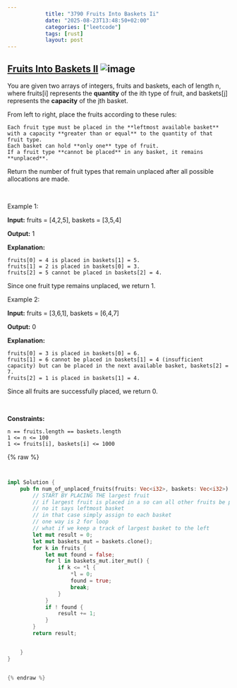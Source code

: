 ```yaml
---
            title: "3790 Fruits Into Baskets Ii"
            date: "2025-08-23T13:48:50+02:00"
            categories: ["leetcode"]
            tags: [rust]
            layout: post
---
```

            
## [Fruits Into Baskets II](https://leetcode.com/problems/fruits-into-baskets-ii) ![image](https://img.shields.io/badge/Difficulty-Easy-brightgreen)

You are given two arrays of integers, fruits and baskets, each of length n, where fruits[i] represents the **quantity** of the ith type of fruit, and baskets[j] represents the **capacity** of the jth basket.

From left to right, place the fruits according to these rules:

	Each fruit type must be placed in the **leftmost available basket** with a capacity **greater than or equal** to the quantity of that fruit type.
	Each basket can hold **only one** type of fruit.
	If a fruit type **cannot be placed** in any basket, it remains **unplaced**.

Return the number of fruit types that remain unplaced after all possible allocations are made.

 

Example 1:

**Input:** fruits = [4,2,5], baskets = [3,5,4]

**Output:** 1

**Explanation:**

	fruits[0] = 4 is placed in baskets[1] = 5.
	fruits[1] = 2 is placed in baskets[0] = 3.
	fruits[2] = 5 cannot be placed in baskets[2] = 4.

Since one fruit type remains unplaced, we return 1.

Example 2:

**Input:** fruits = [3,6,1], baskets = [6,4,7]

**Output:** 0

**Explanation:**

	fruits[0] = 3 is placed in baskets[0] = 6.
	fruits[1] = 6 cannot be placed in baskets[1] = 4 (insufficient capacity) but can be placed in the next available basket, baskets[2] = 7.
	fruits[2] = 1 is placed in baskets[1] = 4.

Since all fruits are successfully placed, we return 0.

 

**Constraints:**

	n == fruits.length == baskets.length
	1 <= n <= 100
	1 <= fruits[i], baskets[i] <= 1000

{% raw %}


```rust


impl Solution {
    pub fn num_of_unplaced_fruits(fruits: Vec<i32>, baskets: Vec<i32>) -> i32 {
        // START BY PLACING THE largest fruit 
        // if largest fruit is placed in a so can all other fruits be placed
        // no it says leftmost basket
        // in that case simply assign to each basket
        // one way is 2 for loop
        // what if we keep a track of largest basket to the left
        let mut result = 0;
        let mut baskets_mut = baskets.clone();
        for k in fruits {
            let mut found = false;
            for l in baskets_mut.iter_mut() {
                if k <= *l {
                    *l = 0;
                    found = true;
                    break;
                }
            }
            if ! found {
                result += 1;
            }
        }
        return result;


    }
}


{% endraw %}
```
